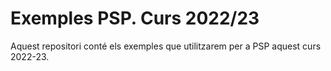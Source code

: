 # Exemples PSP. Curs 2022/23

Aquest repositori conté els exemples que utilitzarem per a PSP aquest curs 2022-23.